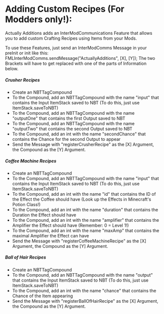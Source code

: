 Adding Custom Recipes (For Modders only!):
=====

Actually Additions adds an InterModCommunications Feature that allows you to add custom Crafting Recipes using Items from your Mods.

To use these Features, just send an InterModComms Message in your preInit or init like this:
FMLInterModComms.sendMessage("ActuallyAdditions", [X], [Y]);
The two Brackets will have to get replaced with one of the parts of Information below.

##### Crusher Recipes
- Create an NBTTagCompound
- To the Compound, add an NBTTagCompound with the name "input" that contains the Input ItemStack saved to NBT (To do this, just use ItemStack.saveToNBT)
- To the Compound, add an NBTTagCompound with the name "outputOne" that contains the first Output saved to NBT
- To the Compound, add an NBTTagCompound with the name "outputTwo" that contains the second Output saved to NBT
- To the Compound, add an int with the name "secondChance" that contains the Chance for the second Output to appear
- Send the Message with "registerCrusherRecipe" as the [X] Argument, the Compound as the [Y] Argument.

##### Coffee Machine Recipes
- Create an NBTTagCompound
- To the Compound, add an NBTTagCompound with the name "input" that contains the Input ItemStack saved to NBT (To do this, just use ItemStack.saveToNBT)
- To the Compound, add an int with the name "id" that contains the ID of the Effect the Coffee should have (Look up the Effects in Minecraft's Potion Class!)
- To the Compound, add an int with the name "duration" that contains the Duration the Effect should have
- To the Compound, add an int with the name "amplifier" that contains the Amplifier the Effect should have (Remember: 0 = Level 1!)
- To the Compound, add an int with the name "maxAmp" that contains the maximal Amplifier the Effect can have
- Send the Message with "registerCoffeeMachineRecipe" as the [X] Argument, the Compound as the [Y] Argument.

##### Ball of Hair Recipes
- Create an NBTTagCompound
- To the Compound, add an NBTTagCompound with the name "output" that contains the Input ItemStack saved to NBT (To do this, just use ItemStack.saveToNBT)
- To the Compound, add an int with the name "chance" that contains the Chance of the Item appearing
- Send the Message with "registerBallOfHairRecipe" as the [X] Argument, the Compound as the [Y] Argument.
